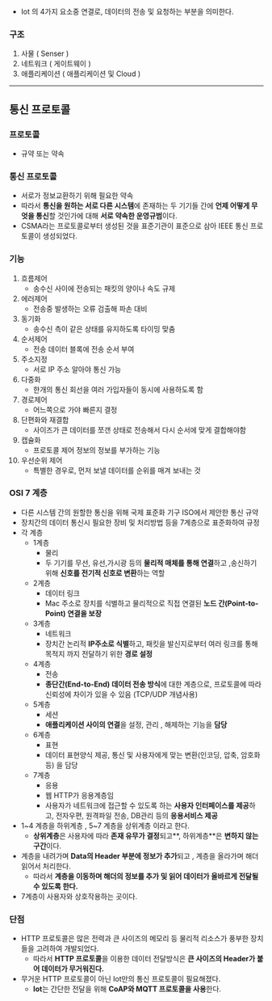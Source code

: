 ### 

- Iot 의 4가지 요소중 연결로, 데이터의 전송 및 요청하는 부분을 의미한다. 

### 구조

1. 사물 ( Senser )
2. 네트워크 ( 게이트웨이 )
3. 애플리케이션 ( 애플리케이션 및 Cloud )

---

## 통신 프로토콜

### 프로토콜 

- 규약 또는 약속 

### 통신 프로토콜 

- 서로가 정보교환하기 위해 필요한 약속 
- 따라서 **통신을 원하는 서로 다른 시스템**에 존재하는 두 기기들 간에 **언제 어떻게 무엇을 통신**할 것인가에 대해 **서로 약속한 운영규범**이다. 
- CSMA라는 프로토콜로부터 생성된 것을 표준기관이 표준으로 삼아 IEEE 통신 프로토콜이 생성되었다. 

### 기능 

1. 흐름제어
   - 송수신 사이에 전송되는 패킷의 양이나 속도 규제 
2. 에러제어
   - 전송중 발생하는 오류 검출해 파손 대비 
3. 동기화
   - 송수신 측이 같은 상태를 유지하도록 타이밍 맞춤
4. 순서제어
   - 전송 데이터 블록에 전송 순서 부여 
5. 주소지정 
   - 서로 IP 주소 알아야 통신 가능
6. 다중화
   - 한개의 통신 회선을 여러 가입자들이 동시에 사용하도록 함 
7. 경로제어
   - 어느쪽으로 가야 빠른지 결정 
8. 단편화와 재결합
   - 사이즈가 큰 데이터를 쪼갠 상태로 전송해서 다시 순서에 맞게 결합해야함
9. 캡슐화
   - 프로토콜 제어 정보의 정보를 부가하는 기능 
10. 우선순위 제어 
    - 특별한 경우로, 먼저 보낼 데이터를 순위를 매겨 보내는 것 

### OSI 7 계층

- 다른 시스템 간의 원할한 통신을 위해 국제 표준화 기구 ISO에서 제안한 통신 규약 
- 장치간의 데이터 통신시 필요한 장비 및 처리방법 등을 7계층으로 표준화하여 규정
- 각 계층 
  - 1계층 
    - 물리 
    - 두 기기를 무선, 유선,가시광 등의 **물리적 매체를 통해 연결**하고 ,송신하기 위해 **신호를 전기적 신호로 변환**하는 역할
  - 2계층
    - 데이터 링크
    - Mac 주소로 장치를 식별하고 물리적으로 직접 연결된 **노드 간(Point-to-Point) 연결을 보장**
  - 3계층
    - 네트워크
    - 장치간 논리적 **IP주소로 식별**하고, 패킷을 발신지로부터 여러 링크를 통해 목적지 까지 전달하기 위한 **경로 설정**
  - 4계층
    - 전송
    - **종단간(End-to-End) 데이터 전송 방식**에 대한 계층으로, 프로토콜에 따라 신뢰성에 차이가 있을 수 있음 (TCP/UDP 개념사용)
  - 5계층
    - 세션
    - **애플리케이션 사이의 연결**을 설정, 관리 , 해제하는 기능을 **담당** 
  - 6계층
    - 표현
    - 데이터 표현양식 제공, 통신 및 사용자에게 맞는 변환(인코딩, 압축, 암호화 등) 을 담당
  - 7계층
    - 응용
    - 웹 HTTP가 응용계층임
    - 사용자가 네트워크에 접근할 수 있도록 하는 **사용자 인터페이스를 제공**하고, 전자우편, 원격파일 전송, DB관리 등의 **응용서비스 제공** 
- 1~4 계층을 하위계층 , 5~7 계층을 상위계층 이라고 한다. 
  - **상위계층**은 사용자에 따라 **존재 유무가 결정**되고**, 하위계층**은 **변하지 않는 구간**이다. 
- 계층을 내려가며 **Data의 Header 부분에 정보가 추가**되고 , 계층을 올라가며 해더읽어서 처리한다. 
  - 따라서 **계층을 이동하며 해더의 정보를 추가 및 읽어 데이터가 올바르게 전달될 수 있도록 한다.** 
- 7계층이 사용자와 상호작용하는 곳이다. 

### 단점

- HTTP 프로토콜은 많은 전력과 큰 사이즈의 메모리 등 물리적 리소스가 풍부한 장치들을 고려하여 개발되었다. 
  - 따라서 **HTTP 프로토콜**을 이용한 데이터 전달방식은 **큰 사이즈의 Header가 붙어 데이터가 무거워진다.** 
- 무거운 HTTP 프로토콜이 아닌 Iot만의 통신 프로토콜이 필요해졌다. 
  - **Iot**는 간단한 전달을 위해 **CoAP와 MQTT 프로토콜을 사용**한다. 
